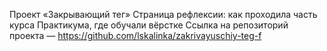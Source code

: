 Проект «Закрывающий тег»
Страница рефлексии: как проходила часть курса Практикума, где обучали вёрстке
Ссылка на репозиторий проекта — https://github.com/lskalinka/zakrivayuschiy-teg-f
